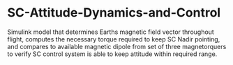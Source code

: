 # SC-Attitude-Dynamics-and-Control
Simulink model that determines Earths magnetic field vector throughout flight, computes the necessary torque required to keep SC Nadir pointing, and compares to available magnetic dipole from set of three magnetorquers to verify SC control system is able to keep attitude within required range.

